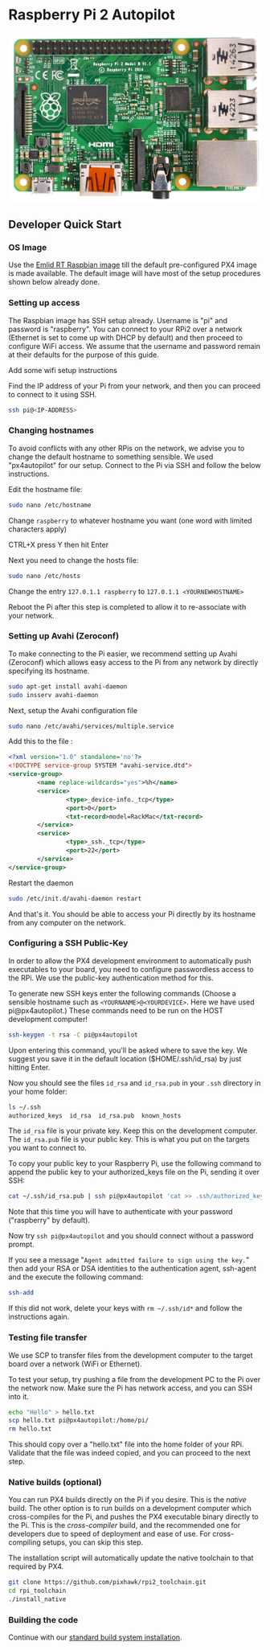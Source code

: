 # Raspberry Pi 2 Autopilot

![](images/hardware/hardware-rpi2.jpg)

## Developer Quick Start

### OS Image

Use the [Emlid RT Raspbian image](http://docs.emlid.com/navio/Downloads/Real-time-Linux-RPi2/) till the default pre-configured PX4 image is made available. The default image will have most of the setup procedures shown below already done.

### Setting up access

The Raspbian image has SSH setup already. Username is "pi" and password is "raspberry". You can connect to your RPi2 over a network (Ethernet is set to come up with DHCP by default) and then proceed to configure WiFi access. We assume that the username and password remain at their defaults for the purpose of this guide.

<aside class="todo">
Add some wifi setup instructions
</aside>

Find the IP address of your Pi from your network, and then you can proceed to connect to it using SSH.
<div class="host-code"></div>

```sh
ssh pi@<IP-ADDRESS>
```

### Changing hostnames

To avoid conflicts with any other RPis on the network, we advise you to change the default hostname to something sensible. We used "px4autopilot" for our setup. Connect to the Pi via SSH and follow the below instructions.

Edit the hostname file:

<div class="host-code"></div>

```sh
sudo nano /etc/hostname
```

Change ```raspberry``` to whatever hostname you want (one word with limited characters apply)

CTRL+X press Y then hit Enter

Next you need to change the hosts file:

<div class="host-code"></div>

```sh
sudo nano /etc/hosts
```
Change the entry ```127.0.1.1 raspberry``` to ```127.0.1.1 <YOURNEWHOSTNAME>```

Reboot the Pi after this step is completed to allow it to re-associate with your network.

### Setting up Avahi (Zeroconf)

To make connecting to the Pi easier, we recommend setting up Avahi (Zeroconf) which allows easy access to the Pi from any network by directly specifying its hostname.

<div class="host-code"></div>

```sh
sudo apt-get install avahi-daemon
sudo insserv avahi-daemon
```
Next, setup the Avahi configuration file

<div class="host-code"></div>

```sh
sudo nano /etc/avahi/services/multiple.service
```
Add this to the file :
```xml
<?xml version="1.0" standalone='no'?>
<!DOCTYPE service-group SYSTEM "avahi-service.dtd">
<service-group>
        <name replace-wildcards="yes">%h</name>
        <service>
                <type>_device-info._tcp</type>
                <port>0</port>
                <txt-record>model=RackMac</txt-record>
        </service>
        <service>
                <type>_ssh._tcp</type>
                <port>22</port>
        </service>
</service-group>

```
Restart the daemon

<div class="host-code"></div>

```sh
sudo /etc/init.d/avahi-daemon restart
```
And that's it. You should be able to access your Pi directly by its hostname from any computer on the network.

### Configuring a SSH Public-Key 

In order to allow the PX4 development environment to automatically push executables to your board, you need to configure passwordless access to the RPi. We use the public-key authentication method for this.

To generate new SSH keys enter the following commands (Choose a sensible hostname such as ```<YOURNANME>@<YOURDEVICE>```.  Here we have used pi@px4autopilot.) These commands need to be run on the HOST development computer!

<div class="host-code"></div>

```sh
ssh-keygen -t rsa -C pi@px4autopilot
```
Upon entering this command, you'll be asked where to save the key. We suggest you save it in the default location ($HOME/.ssh/id_rsa) by just hitting Enter.

Now you should see the files ```id_rsa``` and ```id_rsa.pub``` in your ```.ssh``` directory in your home folder:

<div class="host-code"></div>

```sh
ls ~/.ssh
authorized_keys  id_rsa  id_rsa.pub  known_hosts
```
The ```id_rsa``` file is your private key. Keep this on the development computer.
The ```id_rsa.pub``` file is your public key. This is what you put on the targets you want to connect to. 

To copy your public key to your Raspberry Pi, use the following command to append the public key to your authorized_keys file on the Pi, sending it over SSH:

<div class="host-code"></div>

```sh
cat ~/.ssh/id_rsa.pub | ssh pi@px4autopilot 'cat >> .ssh/authorized_keys'
```

Note that this time you will have to authenticate with your password ("raspberry" by default).

Now try ```ssh pi@px4autopilot``` and you should connect without a password prompt.

If you see a message "```Agent admitted failure to sign using the key.```" then add your RSA or DSA identities to the authentication agent, ssh-agent and the execute the following command:

<div class="host-code"></div>

```sh
ssh-add
```
If this did not work, delete your keys with ```rm ~/.ssh/id*``` and follow the instructions again.

### Testing file transfer
We use SCP to transfer files from the development computer to the target board over a network (WiFi or Ethernet).

To test your setup, try pushing a file from the development PC to the Pi over the network now. Make sure the Pi has network access, and you can SSH into it. 

<div class="host-code"></div>

```sh
echo "Hello" > hello.txt
scp hello.txt pi@px4autopilot:/home/pi/
rm hello.txt
```
This should copy over a "hello.txt" file into the home folder of your RPi. Validate that the file was indeed copied, and you can proceed to the next step.

### Native builds (optional)

You can run PX4 builds directly on the Pi if you desire. This is the *native* build.
The other option is to run builds on a development computer which cross-compiles for the Pi, and pushes the PX4 executable binary directly to the Pi. This is the *cross-compiler* build, and the recommended one for developers due to speed of deployment and ease of use. For cross-compiling setups, you can skip this step.

The installation script will automatically update the native toolchain to that required by PX4.

<div class="host-code"></div>

```sh
git clone https://github.com/pixhawk/rpi2_toolchain.git
cd rpi_toolchain
./install_native
```
### Building the code 

Continue with our [standard build system installation](starting-installing-linux.md).

